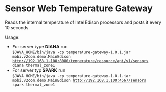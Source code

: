 Sensor Web Temperature Gateway
=============
Reads the internal temperature of Intel Edison processors and posts it every 10 seconds.
 
Usage: 
 * For server type **DIANA** run<br><code>$JAVA_HOME/bin/java -cp temperature-gateway-1.0.1.jar mobi.v2com.demo.MainEdison http://192.168.1.100:8080/temperature/resource/api/v1/sensors diana thermal_zone1</code></li>
 * For server typ **SPARK** run<br><code>$JAVA_HOME/bin/java -cp temperature-gateway-1.0.1.jar mobi.v2com.demo.MainEdison http://192.168.1.100:4567/sensors spark thermal_zone1</code>